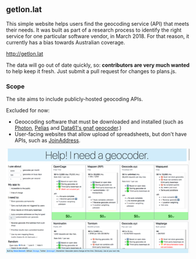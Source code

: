 ## getlon.lat

This simple website helps users find the geocoding service (API) that meets their needs. It was built as part of a research process to identify the right service for one particular software vendor, in March 2018. For that reason, it currently has a bias towards Australian coverage.

http://getlon.lat

The data will go out of date quickly, so: **contributors are very much wanted** to help keep it fresh. Just submit a pull request for changes to plans.js.

### Scope

The site aims to include publicly-hosted geocoding APIs. 

Excluded for now:

* Geoocoding software that must be downloaded and installed (such as [Photon](https://github.com/komoot/photon), [Pelias](https://github.com/pelias/pelias) and [Data61's gnaf geocoder](https://github.com/data61/gnaf).)
* User-facing websites that allow upload of spreadsheets, but don't have APIs, such as [JoinAddress](https://geocoder.wigeogis.com/welcome).

![Screenshot](screenshot.png)
